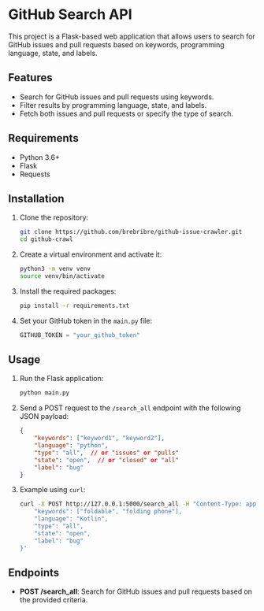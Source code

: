 # GitHub Search API

This project is a Flask-based web application that allows users to search for GitHub issues and pull requests based on keywords, programming language, state, and labels.

## Features

- Search for GitHub issues and pull requests using keywords.
- Filter results by programming language, state, and labels.
- Fetch both issues and pull requests or specify the type of search.

## Requirements

- Python 3.6+
- Flask
- Requests

## Installation

1. Clone the repository:
    ```sh
    git clone https://github.com/brebribre/github-issue-crawler.git
    cd github-crawl
    ```

2. Create a virtual environment and activate it:
    ```sh
    python3 -m venv venv
    source venv/bin/activate
    ```

3. Install the required packages:
    ```sh
    pip install -r requirements.txt
    ```

4. Set your GitHub token in the `main.py` file:
    ```python
    GITHUB_TOKEN = "your_github_token"
    ```

## Usage

1. Run the Flask application:
    ```sh
    python main.py
    ```

2. Send a POST request to the `/search_all` endpoint with the following JSON payload:
    ```json
    {
        "keywords": ["keyword1", "keyword2"],
        "language": "python",
        "type": "all",  // or "issues" or "pulls"
        "state": "open",  // or "closed" or "all"
        "label": "bug"
    }
    ```

3. Example using `curl`:
    ```sh
    curl -X POST http://127.0.0.1:5000/search_all -H "Content-Type: application/json" -d '{
        "keywords": ["foldable", "folding phone"],
        "language": "Kotlin",
        "type": "all",
        "state": "open",
        "label": "bug"
    }'
    ```

## Endpoints

- **POST /search_all**: Search for GitHub issues and pull requests based on the provided criteria.
